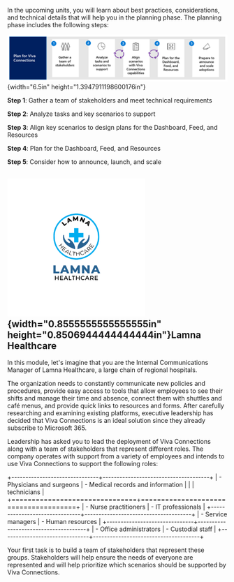 In the upcoming units, you will learn about best practices, considerations, and technical details that will help you in the planning phase. The planning phase includes the following steps:

![](../media/image1.png){width="6.5in" height="1.3947911198600176in"}

**Step 1**: Gather a team of stakeholders and meet technical
requirements

**Step 2**: Analyze tasks and key scenarios to support

**Step 3**: Align key scenarios to design plans for the Dashboard, Feed,
and Resources

**Step 4**: Plan for the Dashboard, Feed, and Resources

**Step 5**: Consider how to announce, launch, and scale

## ![](../media/image2.png){width="0.8555555555555555in" height="0.8506944444444444in"}Lamna Healthcare

In this module, let\'s imagine that you are the Internal Communications
Manager of Lamna Healthcare, a large chain of regional hospitals.

The organization needs to constantly communicate new policies and
procedures, provide easy access to tools that allow employees to see
their shifts and manage their time and absence, connect them with
shuttles and café menus, and provide quick links to resources and forms.
After carefully researching and examining existing platforms, executive
leadership has decided that Viva Connections is an ideal solution since
they already subscribe to Microsoft 365.

Leadership has asked you to lead the deployment of Viva Connections
along with a team of stakeholders that represent different roles. The
company operates with support from a variety of employees and intends to
use Viva Connections to support the following roles:

+-------------------------------+--------------------------------------+
| -   Physicians and surgeons   | -   Medical records and information  |
|                               |     technicians                      |
+===============================+======================================+
| -   Nurse practitioners       | -   IT professionals                 |
+-------------------------------+--------------------------------------+
| -   Service managers          | -   Human resources                  |
+-------------------------------+--------------------------------------+
| -   Office administrators     | -   Custodial staff                  |
+-------------------------------+--------------------------------------+

Your first task is to build a team of stakeholders that represent these
groups. Stakeholders will help ensure the needs of everyone are
represented and will help prioritize which scenarios should be supported
by Viva Connections.